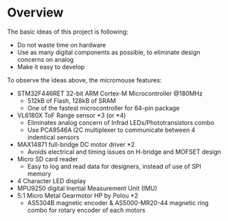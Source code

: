 # Overview
The basic ideas of this project is following:
* Do not waste time on hardware
* Use as many digital components as possible, to eliminate design concerns on analog
* Make it easy to develop

To observe the ideas above, the micromouse features:

* STM32F446RET 32-bit ARM Cortex-M Microcontroller @180MHz
  * 512kB of Flash, 128kB of SRAM
  * One of the fastest microcontroller for 64-pin package
* VL6180X ToF Range sensor \*3 (or \*4)
  * Eliminates analog concern of Infrad LEDs/Phototransistors combo
  * Use PCA9546A I2C multiplexer to communicate between 4 indentical sensors
* MAX14871 full-bridge DC motor driver \*2
  * Avoids electrical and timing issues on H-bridge and MOFSET design
* Micro SD card reader
  * Easy to log and read data for designers, instead of use of SPI memory
* 4 Character LED display
* MPU9250 digital Inertial Measurement Unit (IMU)
* 5:1 Micro Metal Gearmotor HP by Polou *2
  * AS5304B magnetic encoder & AS5000-MR20-44 magnetic ring combo for rotary encoder of each motors